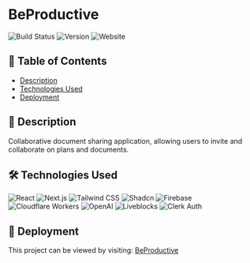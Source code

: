 # BeProductive

![Build Status](https://img.shields.io/github/actions/workflow/status/Code4Wyatt/beproductive/build.yml?branch=main)
![Version](https://img.shields.io/github/package-json/v/Code4Wyatt/beproductive)
![Website](https://img.shields.io/website?down_message=online&up_message=online&url=https%3A%2F%2Fbeproductive-24k07uymj-code4wyatts-projects.vercel.app)

## 📖 Table of Contents
- [Description](#-description)
- [Technologies Used](#-technologies-used)
- [Deployment](#-deployment)

## 📜 Description
Collaborative document sharing application, allowing users to invite and collaborate on plans and documents.

## 🛠️ Technologies Used

![React](https://img.shields.io/badge/React-20232A?style=for-the-badge&logo=react&logoColor=61DAFB)
![Next.js](https://img.shields.io/badge/Next.js-000000?style=for-the-badge&logo=next-dot-js&logoColor=white)
![Tailwind CSS](https://img.shields.io/badge/Tailwind_CSS-38B2AC?style=for-the-badge&logo=tailwind-css&logoColor=white)
![Shadcn](https://img.shields.io/badge/Shadcn-000000?style=for-the-badge&logo=shadcn&logoColor=white)
![Firebase](https://img.shields.io/badge/Firebase-FFCA28?style=for-the-badge&logo=firebase&logoColor=white)
![Cloudflare Workers](https://img.shields.io/badge/Cloudflare_Workers-F38020?style=for-the-badge&logo=cloudflare&logoColor=white)
![OpenAI](https://img.shields.io/badge/OpenAI-412991?style=for-the-badge&logo=openai&logoColor=white)
![Liveblocks](https://img.shields.io/badge/Liveblocks-000000?style=for-the-badge&logo=liveblocks&logoColor=white)
![Clerk Auth](https://img.shields.io/badge/Clerk_Auth-000000?style=for-the-badge&logo=clerk&logoColor=white)

## 🚀 Deployment
This project can be viewed by visiting: [BeProductive](https://beproductive-24k07uymj-code4wyatts-projects.vercel.app)



